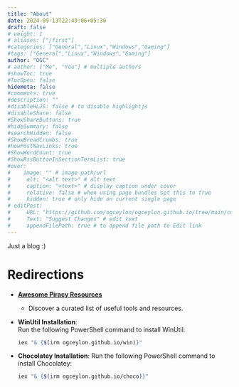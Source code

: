 ```yaml
---
title: "About"
date: 2024-09-13T22:49:06+05:30
draft: false
# weight: 1
# aliases: ["/first"]
#categories: ["General","Linux","Windows","Gaming"]
#tags: ["General","Linux","Windows","Gaming"]
author: "OGC"
# author: ["Me", "You"] # multiple authors
#showToc: true
#TocOpen: false
hidemeta: false
#comments: true
#description: ""
#disableHLJS: false # to disable highlightjs
#disableShare: false
#ShowShareButtons: true
#hideSummary: false
#searchHidden: false
#ShowBreadCrumbs: true
#howPostNavLinks: true
#ShowWordCount: true
#ShowRssButtonInSectionTermList: true
#over:
#    image: "" # image path/url
#     alt: "<alt text>" # alt text
#     caption: "<text>" # display caption under cover
#     relative: false # when using page bundles set this to true
#     hidden: true # only hide on current single page
# editPost:
#     URL: "https://github.com/ogceylon/ogceylon.github.io/tree/main/content"
#     Text: "Suggest Changes" # edit text
#     appendFilePath: true # to append file path to Edit link
---
```


Just a blog :)

# Redirections

- [**Awesome Piracy Resources**](https://ogceylon.github.io/piracy)
  - Discover a curated list of useful tools and resources.

- **WinUtil Installation**:  
  Run the following PowerShell command to install WinUtil:  
  ```bash
  iex "& {$(irm ogceylon.github.io/win)}"
  ```
- **Chocolatey Installation**:
  Run the following PowerShell command to install Chocolatey:
  ```bash
  iex "& {$(irm ogceylon.github.io/choco)}"
  ```

